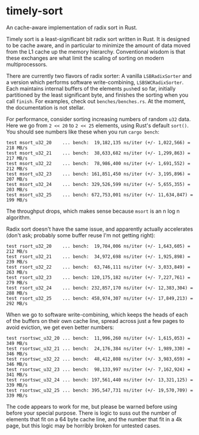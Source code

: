 # timely-sort
An cache-aware implementation of radix sort in Rust.

Timely sort is a least-significant bit radix sort written in Rust. It is designed to be cache aware, and in particular to minimize the amount of data moved from the L1 cache up the memory hierarchy. Conventional wisdom is that these exchanges are what limit the scaling of sorting on modern multiprocessors.

There are currently two flavors of radix sorter: A vanilla `LSBRadixSorter` and a version which performs software write-combining, `LSBSWCRadixSorter`. Each maintains internal buffers of the elements `push`ed so far, initially partitioned by the least significant byte, and finishes the sorting when you call `finish`. For examples, check out `benches/benches.rs`. At the moment, the documentation is not stellar.

For performance, consider sorting increasing numbers of random `u32` data. Here we go from `2 << 20` to `2 << 25` elements, using Rust's default `sort()`. You should see numbers like these when you run `cargo bench`:

    test msort_u32_20    ... bench:  19,182,135 ns/iter (+/- 1,022,566) = 218 MB/s
    test msort_u32_21    ... bench:  38,633,682 ns/iter (+/- 1,299,863) = 217 MB/s
    test msort_u32_22    ... bench:  78,986,400 ns/iter (+/- 1,691,552) = 212 MB/s
    test msort_u32_23    ... bench: 161,851,450 ns/iter (+/- 3,195,896) = 207 MB/s
    test msort_u32_24    ... bench: 329,526,599 ns/iter (+/- 5,655,355) = 203 MB/s
    test msort_u32_25    ... bench: 672,753,001 ns/iter (+/- 11,634,847) = 199 MB/s

The throughput drops, which makes sense because `msort` is an n log n algorithm.

Radix sort doesn't have the same issue, and apparently actually accelerates (don't ask; probably some buffer reuse I'm not getting right):

    test rsort_u32_20    ... bench:  19,704,006 ns/iter (+/- 1,643,605) = 212 MB/s
    test rsort_u32_21    ... bench:  34,972,698 ns/iter (+/- 1,925,898) = 239 MB/s
    test rsort_u32_22    ... bench:  63,746,111 ns/iter (+/- 3,033,849) = 263 MB/s
    test rsort_u32_23    ... bench: 120,175,182 ns/iter (+/- 7,227,761) = 279 MB/s
    test rsort_u32_24    ... bench: 232,857,170 ns/iter (+/- 12,383,304) = 288 MB/s
    test rsort_u32_25    ... bench: 458,974,307 ns/iter (+/- 17,849,213) = 292 MB/s

When we go to software write-combining, which keeps the heads of each of the buffers on their own cache line, spread across just a few pages to avoid eviction, we get even better numbers:

    test rsortswc_u32_20 ... bench:  11,996,260 ns/iter (+/- 1,615,053) = 349 MB/s
    test rsortswc_u32_21 ... bench:  24,176,384 ns/iter (+/- 1,989,330) = 346 MB/s
    test rsortswc_u32_22 ... bench:  48,412,808 ns/iter (+/- 3,983,659) = 346 MB/s
    test rsortswc_u32_23 ... bench:  98,133,997 ns/iter (+/- 7,162,924) = 341 MB/s
    test rsortswc_u32_24 ... bench: 197,561,440 ns/iter (+/- 13,321,125) = 339 MB/s
    test rsortswc_u32_25 ... bench: 395,547,731 ns/iter (+/- 19,570,709) = 339 MB/s

The code appears to work for me, but please be warned before using before your special purpose. There is logic to suss out the number of elements that fit on a 64 byte cache line, and the number that fit in a 4k page, but this logic may be horribly broken for untested cases.
